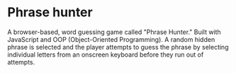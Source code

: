 # Phrase hunter

A browser-based, word guessing game called "Phrase Hunter."
Built with JavaScript and OOP (Object-Oriented Programming).
A random hidden phrase is selected and the player attempts to guess the phrase by selecting individual letters from an onscreen keyboard before they run out of attempts.
